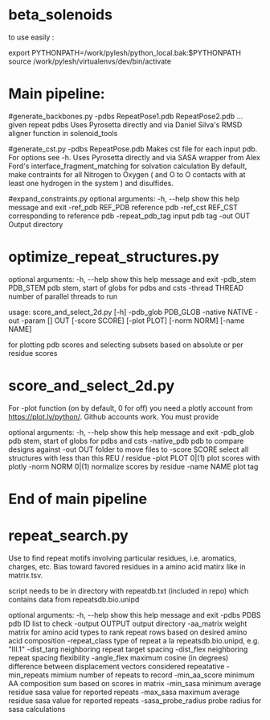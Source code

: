 
beta_solenoids
==============

to use easily :

export PYTHONPATH=/work/pylesh/python_local.bak:$PYTHONPATH
source /work/pylesh/virtualenvs/dev/bin/activate

# Main pipeline:
#generate_backbones.py -pdbs RepeatPose1.pdb RepeatPose2.pdb ... 
 given repeat pdbs 
 Uses Pyrosetta directly and via Daniel Silva's RMSD aligner function in solenoid_tools
 
#generate_cst.py -pdbs RepeatPose.pdb
Makes cst file for each input pdb. For options see -h. Uses Pyrosetta directly and via SASA wrapper from Alex Ford's interface_fragment_matching for solvation calculation
By default, make contraints for all Nitrogen to Oxygen ( and O to O contacts with at least one hydrogen in the system ) and disulfides. 
 
 #expand_constraints.py
 optional arguments:
  -h, --help            show this help message and exit
  -ref_pdb REF_PDB      reference pdb
  -ref_cst REF_CST      corresponding to reference pdb
  -repeat_pdb_tag       input pdb tag
  -out OUT              Output directory
 
 
# optimize_repeat_structures.py
optional arguments:
  -h, --help          show this help message and exit
  -pdb_stem PDB_STEM  pdb stem, start of globs for pdbs and csts
  -thread THREAD      number of parallel threads to run 
  
usage: score_and_select_2d.py [-h] -pdb_glob PDB_GLOB -native NATIVE -out
                           -param []
                           OUT [-score SCORE] [-plot PLOT] [-norm NORM]
                           [-name NAME]

for plotting pdb scores and selecting subsets based on absolute or per residue
scores


# score_and_select_2d.py

For -plot function (on by default, 0 for off) you need a plotly account from https://plot.ly/python/. Github accounts work. You must provide 

optional arguments:
  -h, --help       show this help message and exit
  -pdb_glob        pdb stem, start of globs for pdbs and csts
  -native_pdb      pdb to compare designs against
  -out OUT         folder to move files to
  -score SCORE     select all structures with less than this REU /
                   residue
  -plot PLOT       0|(1) plot scores with plotly
  -norm NORM       0|(1) normalize scores by residue
  -name NAME       plot tag

# End of main pipeline


# repeat_search.py
Use to find repeat motifs involving particular residues, i.e. aromatics, charges, etc. Bias toward favored residues in a amino acid matirx like in matrix.tsv.

script needs to be in directory with repeatdb.txt (included in repo) which contains data from repeatsdb.bio.unipd


optional arguments:
  -h, --help            show this help message and exit
  -pdbs PDBS            pdb ID list to check
  -output OUTPUT        output directory
  -aa_matrix            weight matrix for amino acid types to rank repeat rows
                        based on desired amino acid composition
  -repeat_class         type of repeat a la repeatsdb.bio.unipd, e.g. "III.1"
  -dist_targ            neighboring repeat target spacing
  -dist_flex            neighboring repeat spacing flexibility
  -angle_flex           maximum cosine (in degrees) difference between
                        displacement vectors considered repeatative
  -min_repeats          mimium number of repeats to record
  -min_aa_score         minimum AA composition sum based on scores in matrix
  -min_sasa             minimum average residue sasa value for reported
                        repeats
  -max_sasa             maximum average residue sasa value for reported
                        repeats
  -sasa_probe_radius    probe radius for sasa calculations


